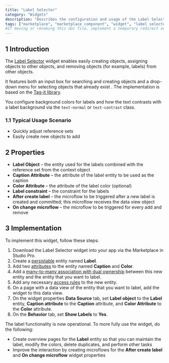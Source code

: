 ```yaml
---
title: "Label Selector"
category: "Widgets"
description: "Describes the configuration and usage of the Label Selector widget, which is available in the Mendix Marketplace."
tags: ["marketplace", "marketplace component", "widget", "label selector", "platform support"]
#If moving or renaming this doc file, implement a temporary redirect and let the respective team know they should update the URL in the product. See Mapping to Products for more details.
---
```


## 1 Introduction

The [Label Selector](https://marketplace.mendix.com/link/component/292/) widget enables easily creating objects, assigning objects to other objects, and removing objects (for example, labels) from other objects.

It features both an input box for searching and creating objects and a drop-down menu for selecting objects that already exist . The implementation is based on the [Tag-it library](https://aehlke.github.io/tag-it/).

You configure background colors for labels and how the text contrasts with a label background via the `text-normal` or `text-contrast` class.

### 1.1 Typical Usage Scenario

* Quickly adjust reference sets
* Easily create new objects to add

## 2 Properties

* **Label Object** – the entity used for the labels combined with the reference set from the context object
* **Caption Attribute** – the attribute of the label entity to be used as the caption
* **Color Attribute** – the attribute of the label color (optional)
* **Label constraint** – the constraint for the labels
* **After create label** – the microflow to be triggered after a new label is created and committed; this microflow receives the data view object
* **On change microflow** – the microflow to be triggered for every add and remove

## 3 Implementation

To implement this widget, follow these steps:

1. Download the Label Selector widget into your app via the Marketplace in Studio Pro.
2. Create a [persistable](/refguide/persistability) entity named **Label**.
3. Add two [attributes](/refguide/attributes) to the entity named **Caption** and **Color**.
4. Add a [many-to-many association with dual ownership](/refguide/associations#many-to-many-both) between this new entity and the entity that you want to label. 
5. Add any necessary [access rules](/refguide/access-rules) to the new entity.
6. On a page with a data view of the entity that you want to label, add the widget to this data view.
7. On the widget properties **Data Source** tab, set **Label object** to the **Label** entity, **Caption attribute** to the **Caption** attribute, and **Color Attribute** to the **Color** attribute.
8. On the **Behavior** tab, set **Show Labels** to **Yes**.

The label functionality is now operational. To more fully use the widget, do the following:

* Create overview pages for the **Label** entity so that you can maintain the label, modify the colors, delete duplicates, and perform other tasks
* Improve the interaction by creating microflows for the **After create label** and **On change microflow** widget properties
